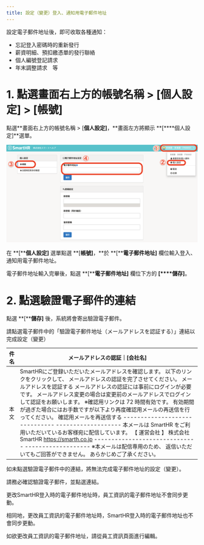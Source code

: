 ```yaml
---
title: 設定（變更）登入、通知用電子郵件地址
---
```

設定電子郵件地址後，即可收取各種通知：

- 忘記登入密碼時的重新發行
- 薪資明細、預扣繳憑單的發行聯絡
- 個人編號登記請求
- 年末調整請求　等

# 1\. 點選畫面右上方的帳號名稱 > \[個人設定\] > \[帳號\]

點選**畫面右上方的帳號名稱 > \[****個人設定\]****，**畫面左方將顯示 **\[****個人設定\]**選單。

![](./mceclip0.png)

在 **\[****個人設定\]** 選單點選 **\[****帳號\]****，**於 **\[****電子郵件地址\]** 欄位輸入登入、通知用電子郵件地址。

電子郵件地址輸入完畢後，點選 **\[****電子郵件地址\]** 欄位下方的 **\[****儲存\]**。

# 2\. 點選驗證電子郵件的連結

點選 **\[****儲存\]** 後，系統將會寄出驗證電子郵件。

請點選電子郵件中的「驗證電子郵件地址（メールアドレスを認証する）」連結以完成設定（變更）

| 件名 | メールアドレスの認証｜**\[会社名\]** |
| --- | --- |
| 本文 |   SmartHRにご登録いただいたメールアドレスを確認します。  以下のリンクをクリックして、 メールアドレスの認証を完了させてください。 メールアドレスを認証する メールアドレスの認証には事前にログインが必要です。 メールアドレス変更の場合は変更前のメールアドレスでログインして認証をお願いします。  ※確認用リンクは 72 時間有効です。 有効期間が過ぎた場合にはお手数ですが以下より再度確認用メールの再送信を行ってください。 確認用メールを再送信する  \------------------------------ \-------------------  本メールは SmartHR をご利用いただいているお客様宛に配信しています。 【 運営会社 】 株式会社SmartHR https://smarth.co.jp \------------------------------ \-------------------  ※本メールは配信専用のため、 返信いただいてもご回答ができません。 あらかじめご了承ください。   |

如未點選驗證電子郵件中的連結，將無法完成電子郵件地址的設定（變更）。

請務必確認驗證電子郵件，並點選連結。

更改SmartHR登入時的電子郵件地址時，員工資訊的電子郵件地址不會同步更動。

相同地，更改員工資訊的電子郵件地址時，SmartHR登入時的電子郵件地址也不會同步更動。

如欲更改員工資訊的電子郵件地址，請從員工資訊頁面進行編輯。
